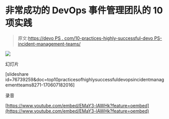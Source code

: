 # 非常成功的 DevOps 事件管理团队的 10 项实践

> 原文:[https://devo PS . com/10-practices-highly-successful-devo PS-incident-management-teams/](https://devops.com/10-practices-highly-successful-devops-incident-management-teams/)

![](../Images/f34194017dcbef430534d2ad041bac69.png)

幻灯片

[slideshare id=76739259&doc=top10practicesofhighlysuccessfuldevopsincidentmanagementteams8271-170607182016]

录音

[https://www.youtube.com/embed/EMaY3-lAWHk?feature=oembed](https://www.youtube.com/embed/EMaY3-lAWHk?feature=oembed)